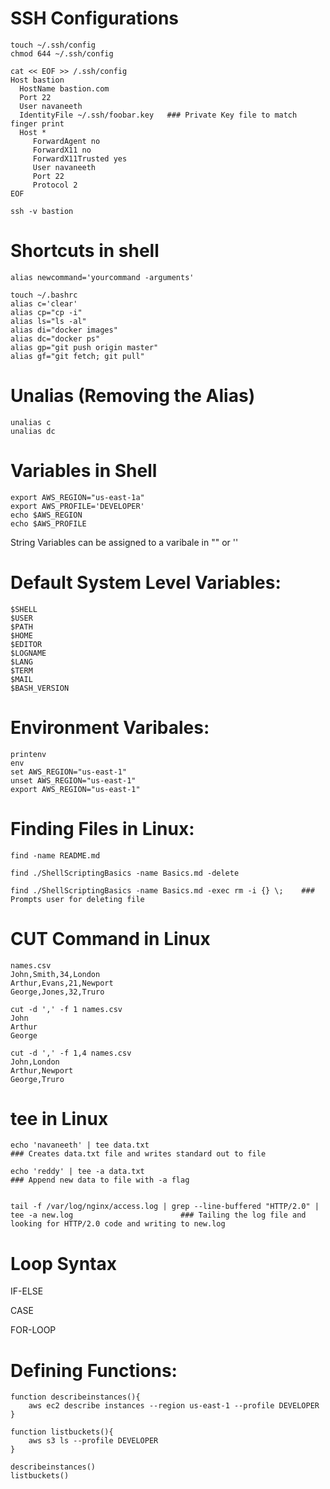 
# SSH Configurations

```
touch ~/.ssh/config
chmod 644 ~/.ssh/config

cat << EOF >> /.ssh/config
Host bastion
  HostName bastion.com
  Port 22
  User navaneeth
  IdentityFile ~/.ssh/foobar.key   ### Private Key file to match finger print
  Host *
     ForwardAgent no
     ForwardX11 no
     ForwardX11Trusted yes
     User navaneeth
     Port 22
     Protocol 2
EOF
```

```
ssh -v bastion
```

# Shortcuts in shell

```
alias newcommand='yourcommand -arguments'
```

```
touch ~/.bashrc
alias c='clear'
alias cp="cp -i"
alias ls="ls -al"
alias di="docker images"
alias dc="docker ps"
alias gp="git push origin master"
alias gf="git fetch; git pull"
```

# Unalias (Removing the Alias)
```
unalias c
unalias dc
```

# Variables in Shell

```
export AWS_REGION="us-east-1a"
export AWS_PROFILE='DEVELOPER'
echo $AWS_REGION
echo $AWS_PROFILE
```
String Variables can be assigned to a varibale in "" or ''


# Default System Level Variables:
```
$SHELL
$USER
$PATH
$HOME
$EDITOR
$LOGNAME
$LANG
$TERM
$MAIL
$BASH_VERSION
```

# Environment Varibales:
```
printenv
env
set AWS_REGION="us-east-1" 
unset AWS_REGION="us-east-1"
export AWS_REGION="us-east-1"
```

# Finding Files in Linux:

```
find -name README.md

find ./ShellScriptingBasics -name Basics.md -delete

find ./ShellScriptingBasics -name Basics.md -exec rm -i {} \;    ### Prompts user for deleting file

```
# CUT Command in Linux

``` 
names.csv
John,Smith,34,London
Arthur,Evans,21,Newport
George,Jones,32,Truro
```

```
cut -d ',' -f 1 names.csv
John
Arthur  
George
```

```
cut -d ',' -f 1,4 names.csv
John,London
Arthur,Newport
George,Truro
```
# tee in Linux

```
echo 'navaneeth' | tee data.txt                                                                             ### Creates data.txt file and writes standard out to file 

echo 'reddy' | tee -a data.txt                                                                              ### Append new data to file with -a flag


tail -f /var/log/nginx/access.log | grep --line-buffered "HTTP/2.0" | tee -a new.log                        ### Tailing the log file and looking for HTTP/2.0 code and writing to new.log

```
# Loop Syntax

IF-ELSE

CASE

FOR-LOOP

# Defining Functions:

```
function describeinstances(){
    aws ec2 describe instances --region us-east-1 --profile DEVELOPER
}

function listbuckets(){
    aws s3 ls --profile DEVELOPER
}

describeinstances()
listbuckets()

```